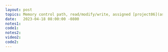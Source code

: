 ```yaml
---
layout: post
topics: Memory control path, read/modify/write, assigned [project06](assignments/project06.html)
date:   2023-04-18 08:00:00 -0800
notes1: 
code1:  
notes2: 
video2: 
code2:  
---
```

